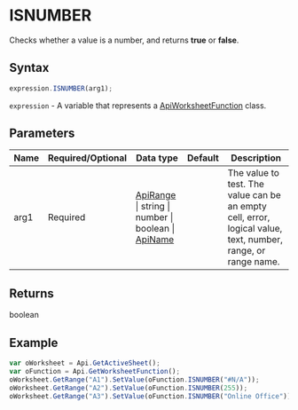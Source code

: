 # ISNUMBER

Checks whether a value is a number, and returns **true** or **false**.

## Syntax

```javascript
expression.ISNUMBER(arg1);
```

`expression` - A variable that represents a [ApiWorksheetFunction](../ApiWorksheetFunction.md) class.

## Parameters

| **Name** | **Required/Optional** | **Data type** | **Default** | **Description** |
| ------------- | ------------- | ------------- | ------------- | ------------- |
| arg1 | Required | [ApiRange](../../ApiRange/ApiRange.md) \| string \| number \| boolean \| [ApiName](../../ApiName/ApiName.md) |  | The value to test. The value can be an empty cell, error, logical value, text, number, range, or range name. |

## Returns

boolean

## Example



```javascript
var oWorksheet = Api.GetActiveSheet();
var oFunction = Api.GetWorksheetFunction();
oWorksheet.GetRange("A1").SetValue(oFunction.ISNUMBER("#N/A"));
oWorksheet.GetRange("A2").SetValue(oFunction.ISNUMBER(255));
oWorksheet.GetRange("A3").SetValue(oFunction.ISNUMBER("Online Office"));
```
